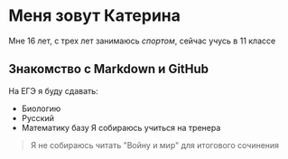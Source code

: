 # Меня зовут Катерина 
Мне 16 лет, с трех лет занимаюсь _спортом_, сейчас учусь в 11 классе 
## Знакомство с Markdown и GitHub
На ЕГЭ я буду сдавать: 
- Биологию
- Русский
- Математику базу
Я собираюсь учиться на тренера
> Я не собираюсь читать "Войну и мир" для итогового сочинения 
